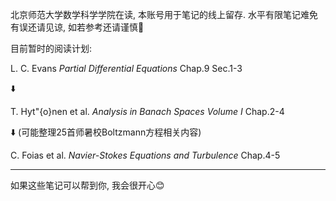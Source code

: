 北京师范大学数学科学学院在读, 本账号用于笔记的线上留存. 水平有限笔记难免有误还请见谅, 如若参考还请谨慎🙏

目前暂时的阅读计划:

L. C. Evans *Partial Differential Equations* Chap.9 Sec.1-3

:arrow_down:

T. Hyt\"{o}nen et al. *Analysis in Banach Spaces Volume I* Chap.2-4

:arrow_down: (可能整理25首师暑校Boltzmann方程相关内容)

C. Foias et al. *Navier-Stokes Equations and Turbulence* Chap.4-5

------

如果这些笔记可以帮到你, 我会很开心😊


<!---
ununhappy/ununhappy is a ✨ special ✨ repository because its `README.md` (this file) appears on your GitHub profile.
You can click the Preview link to take a look at your changes.
--->
